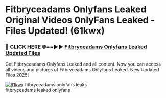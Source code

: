 # Fitbryceadams Onlyfans Leaked Original Videos 0nlyFans Leaked - Files Updated! (61kwx)

<h3>🔴 CLICK HERE 🌐==►► <a href="https://tinyurl.com/2jnfzry5" rel="nofollow">Fitbryceadams Onlyfans Leaked Updated Files</a></h3>

Get Fitbryceadams Onlyfans Leaked and all content. Now you can access all videos and pictures of Fitbryceadams Onlyfans Leaked. New Updated Files 2025!

[![61kwx](https://i.imgur.com/GyGTBgg.gif)](https://tinyurl.com/2jnfzry5)
fitbryceadams onlyfans leaks<br>
fitbryceadams leaked onlyfans